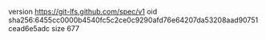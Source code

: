 version https://git-lfs.github.com/spec/v1
oid sha256:6455cc0000b4540fc5c2ce0c9290afd76e64207da53208aad90751cead6e5adc
size 677
